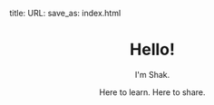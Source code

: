 title:
URL:
save_as: index.html



<h1 align="center">Hello!</h1>
   
  
   
<p align="center">I'm Shak. </p>


<p align="center">Here to learn. Here to share. </p>





